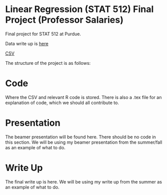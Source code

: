 # Linear Regression (STAT 512) Final Project (Professor Salaries)
Final project for STAT 512 at Purdue. 

Data write up is [here](https://vincentarelbundock.github.io/Rdatasets/doc/carData/Salaries.html)

[CSV](https://vincentarelbundock.github.io/Rdatasets/csv/carData/Salaries.csv)

The structure of the project is as follows:

# Code

Where the CSV and relevant R code is stored. There is also a .tex file for an explanation of code, which we should all contribute to. 

# Presentation

The beamer presentation will be found here. There should be no code in this section. We will be using my beamer presentation from the summer/fall as an example of what to do.

# Write Up

The final write up is here. We will be using my write up from the summer as an example of what to do. 
